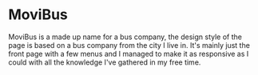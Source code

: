 # MoviBus
MoviBus is a made up name for a bus company, the design style of the page is based on a bus company from the city I live in. It's mainly just the front page with a few menus and I managed to make it as responsive as I could with all the knowledge I've gathered in my free time.
